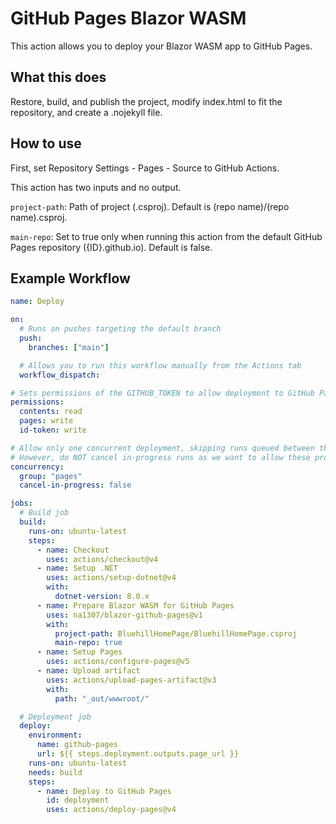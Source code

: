 # GitHub Pages Blazor WASM
This action allows you to deploy your Blazor WASM app to GitHub Pages.

## What this does
Restore, build, and publish the project, modify index.html to fit the repository, and create a .nojekyll file.

## How to use
First, set Repository Settings - Pages - Source to GitHub Actions.

This action has two inputs and no output.

`project-path`: Path of project (.csproj). Default is (repo name)/(repo name).csproj.

`main-repo`: Set to true only when running this action from the default GitHub Pages repository ({ID}.github.io). Default is false.

## Example Workflow
```yml
name: Deploy

on:
  # Runs on pushes targeting the default branch
  push:
    branches: ["main"]

  # Allows you to run this workflow manually from the Actions tab
  workflow_dispatch:

# Sets permissions of the GITHUB_TOKEN to allow deployment to GitHub Pages
permissions:
  contents: read
  pages: write
  id-token: write

# Allow only one concurrent deployment, skipping runs queued between the run in-progress and latest queued.
# However, do NOT cancel in-progress runs as we want to allow these production deployments to complete.
concurrency:
  group: "pages"
  cancel-in-progress: false

jobs:
  # Build job
  build:
    runs-on: ubuntu-latest
    steps:
      - name: Checkout
        uses: actions/checkout@v4
      - name: Setup .NET
        uses: actions/setup-dotnet@v4
        with:
          dotnet-version: 8.0.x
      - name: Prepare Blazor WASM for GitHub Pages
        uses: na1307/blazor-github-pages@v1
        with:
          project-path: BluehillHomePage/BluehillHomePage.csproj
          main-repo: true
      - name: Setup Pages
        uses: actions/configure-pages@v5
      - name: Upload artifact
        uses: actions/upload-pages-artifact@v3
        with:
          path: "_out/wwwroot/"

  # Deployment job
  deploy:
    environment:
      name: github-pages
      url: ${{ steps.deployment.outputs.page_url }}
    runs-on: ubuntu-latest
    needs: build
    steps:
      - name: Deploy to GitHub Pages
        id: deployment
        uses: actions/deploy-pages@v4
```
